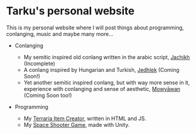 # Tarku's personal website 
This is my personal website where I will post things about programming, conlanging, music and maybe many more...

* Conlanging
  * My semitic inspired old conlang written in the arabic script, [Jachikh](https://tarku.github.io/conlangs/jachikh/index) (Incomplete)
  * A conlang inspired by Hungarian and Turkish, [Jedhlek](https://tarku.github.io/conlangs/jedhlek/index) (Coming Soon!)
  * Yet another semitic inspired conlang, but with way more sense in it, experience with conlanging and sense of aesthetic, [Mowyāwan](https://tarku.github.io/conlangs/mowyawan/index) (Coming Soon too!)

* Programming
  * My [Terraria Item Creator](https://tarku.github.io/programming/itemcreator/index.html), written in HTML and JS.
  * My [Space Shooter Game](https://itch.io/embed-upload/2643177?color=333333), made with Unity.
